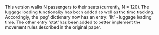 This version walks N passengers to their seats (currently, N = 120).
The luggage loading functionality has been added as well as the time tracking.
Accordingly, the 'psg' dictionary now has an entry: 'llt' - luggage loading time.
The other entry 'stat' has been added to better implement the movement rules described in the original paper.
